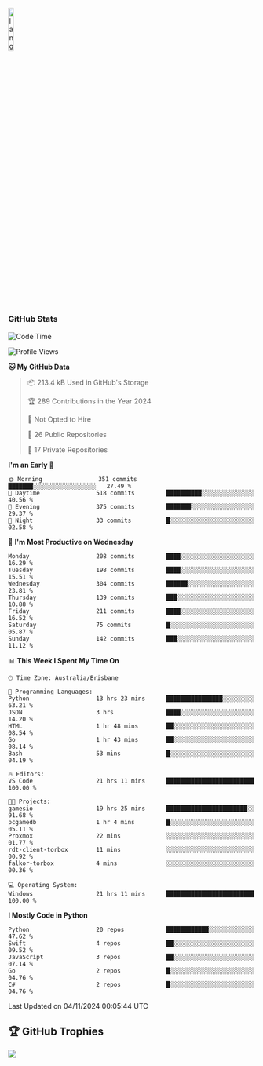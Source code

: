 <p align="left"><img width=15%" src="https://github.com/alansmathew/alansmathew/raw/master/lang.gif" alt="lang image here" /></p>

# <h3 align="left">GitHub Stats</h3>

<!--START_SECTION:waka-->
![Code Time](http://img.shields.io/badge/Code%20Time-498%20hrs%2022%20mins-blue)

![Profile Views](http://img.shields.io/badge/Profile%20Views-7-blue)

**🐱 My GitHub Data** 

> 📦 213.4 kB Used in GitHub's Storage 
 > 
> 🏆 289 Contributions in the Year 2024
 > 
> 🚫 Not Opted to Hire
 > 
> 📜 26 Public Repositories 
 > 
> 🔑 17 Private Repositories 
 > 
**I'm an Early 🐤** 

```text
🌞 Morning                351 commits         ███████░░░░░░░░░░░░░░░░░░   27.49 % 
🌆 Daytime                518 commits         ██████████░░░░░░░░░░░░░░░   40.56 % 
🌃 Evening                375 commits         ███████░░░░░░░░░░░░░░░░░░   29.37 % 
🌙 Night                  33 commits          █░░░░░░░░░░░░░░░░░░░░░░░░   02.58 % 
```
📅 **I'm Most Productive on Wednesday** 

```text
Monday                   208 commits         ████░░░░░░░░░░░░░░░░░░░░░   16.29 % 
Tuesday                  198 commits         ████░░░░░░░░░░░░░░░░░░░░░   15.51 % 
Wednesday                304 commits         ██████░░░░░░░░░░░░░░░░░░░   23.81 % 
Thursday                 139 commits         ███░░░░░░░░░░░░░░░░░░░░░░   10.88 % 
Friday                   211 commits         ████░░░░░░░░░░░░░░░░░░░░░   16.52 % 
Saturday                 75 commits          █░░░░░░░░░░░░░░░░░░░░░░░░   05.87 % 
Sunday                   142 commits         ███░░░░░░░░░░░░░░░░░░░░░░   11.12 % 
```


📊 **This Week I Spent My Time On** 

```text
🕑︎ Time Zone: Australia/Brisbane

💬 Programming Languages: 
Python                   13 hrs 23 mins      ████████████████░░░░░░░░░   63.21 % 
JSON                     3 hrs               ████░░░░░░░░░░░░░░░░░░░░░   14.20 % 
HTML                     1 hr 48 mins        ██░░░░░░░░░░░░░░░░░░░░░░░   08.54 % 
Go                       1 hr 43 mins        ██░░░░░░░░░░░░░░░░░░░░░░░   08.14 % 
Bash                     53 mins             █░░░░░░░░░░░░░░░░░░░░░░░░   04.19 % 

🔥 Editors: 
VS Code                  21 hrs 11 mins      █████████████████████████   100.00 % 

🐱‍💻 Projects: 
gamesio                  19 hrs 25 mins      ███████████████████████░░   91.68 % 
pcgamedb                 1 hr 4 mins         █░░░░░░░░░░░░░░░░░░░░░░░░   05.11 % 
Proxmox                  22 mins             ░░░░░░░░░░░░░░░░░░░░░░░░░   01.77 % 
rdt-client-torbox        11 mins             ░░░░░░░░░░░░░░░░░░░░░░░░░   00.92 % 
falkor-torbox            4 mins              ░░░░░░░░░░░░░░░░░░░░░░░░░   00.36 % 

💻 Operating System: 
Windows                  21 hrs 11 mins      █████████████████████████   100.00 % 
```

**I Mostly Code in Python** 

```text
Python                   20 repos            ████████████░░░░░░░░░░░░░   47.62 % 
Swift                    4 repos             ██░░░░░░░░░░░░░░░░░░░░░░░   09.52 % 
JavaScript               3 repos             ██░░░░░░░░░░░░░░░░░░░░░░░   07.14 % 
Go                       2 repos             █░░░░░░░░░░░░░░░░░░░░░░░░   04.76 % 
C#                       2 repos             █░░░░░░░░░░░░░░░░░░░░░░░░   04.76 % 
```




 Last Updated on 04/11/2024 00:05:44 UTC
<!--END_SECTION:waka-->

## 🏆 GitHub Trophies

![](https://github-profile-trophy.vercel.app/?username=samh06&theme=discord&no-frame=true&no-bg=false&margin-w=4)
